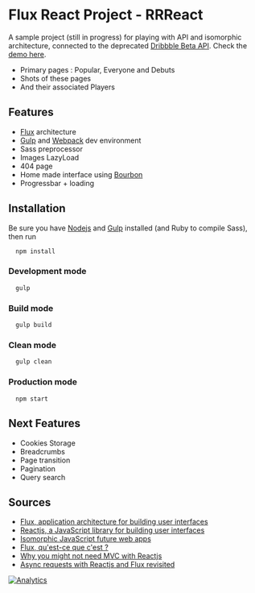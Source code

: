 Flux React Project - RRReact
===

A sample project (still in progress) for playing with API and isomorphic architecture, connected to the deprecated [Dribbble Beta API](https://dribbble.com/api/deprecated). Check the [demo here](http://rrreact.herokuapp.com/).

- Primary pages : Popular, Everyone and Debuts
- Shots of these pages
- And their associated Players


## Features

- [Flux](http://facebook.github.io/flux/) architecture
- [Gulp](http://gulpjs.com/) and [Webpack](http://webpack.github.io/docs/) dev environment
- Sass preprocessor
- Images LazyLoad
- 404 page
- Home made interface using [Bourbon](http://bourbon.io/)
- Progressbar + loading 


## Installation

Be sure you have [Nodejs](http://nodejs.org/) and [Gulp](http://gulpjs.com/) installed (and Ruby to compile Sass), then run

```
  npm install
```

### Development mode

```
  gulp
```

### Build mode

```
  gulp build
```

### Clean mode

```
  gulp clean
```

### Production mode

```
  npm start
```


## Next Features

- Cookies Storage
- Breadcrumbs
- Page transition
- Pagination
- Query search


## Sources

- [Flux, application architecture for building user interfaces](http://facebook.github.io/flux/)
- [Reactjs, a JavaScript library for building user interfaces](http://facebook.github.io/react/)
- [Isomorphic JavaScript future web apps](http://nerds.airbnb.com/isomorphic-javascript-future-web-apps/)
- [Flux, qu'est-ce que c'est ?](http://putaindecode.fr/posts/js/flux-qu-est-ce-c-est/)
- [Why you might not need MVC with Reactjs](http://www.code-experience.com/why-you-might-not-need-mvc-with-reactjs/)
- [Async requests with Reactjs and Flux revisited](http://www.code-experience.com/async-requests-with-react-js-and-flux-revisited/)

[![Analytics](https://ga-beacon.appspot.com/UA-59640055-1/flux-react-project/readme)](https://github.com/igrigorik/ga-beacon)
